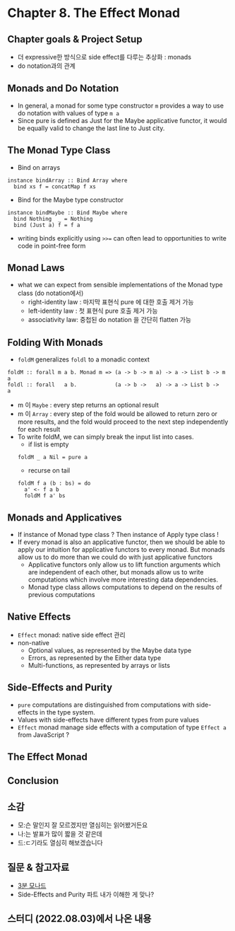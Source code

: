 # Chapter 8. The Effect Monad

## Chapter goals & Project Setup
- 더 expressive한 방식으로 side effect를 다루는 추상화 : monads
- do notation과의 관계

## Monads and Do Notation
- In general, a monad for some type constructor `m` provides a way to use do notation with values of type `m a`
- Since pure is defined as Just for the Maybe applicative functor, it would be equally valid to change the last line to Just city.

## The Monad Type Class
- Bind on arrays
```
instance bindArray :: Bind Array where
  bind xs f = concatMap f xs
```
- Bind for the Maybe type constructor
```
instance bindMaybe :: Bind Maybe where
  bind Nothing  _ = Nothing
  bind (Just a) f = f a
```
- writing binds explicitly using `>>=` can often lead to opportunities to write code in point-free form 

## Monad Laws
- what we can expect from sensible implementations of the Monad type class (do notation에서)
  - right-identity law : 마지막 표현식 pure 에 대한 호출 제거 가능
  - left-identity law : 첫 표현식 pure 호출 제거 가능 
  - associativity law: 중첩된 do notation 을 간단히 flatten 가능

## Folding With Monads
- `foldM` generalizes `foldl` to a monadic context
```
foldM :: forall m a b. Monad m => (a -> b -> m a) -> a -> List b -> m a
foldl :: forall   a b.            (a -> b ->   a) -> a -> List b ->   a
```
- m 이 `Maybe` : every step returns an optional result
- m 이 `Array` : every step of the fold would be allowed to return zero or more results, and the fold would proceed to the next step independently for each result
- To write foldM, we can simply break the input list into cases.
  - if list is empty 
  ```
  foldM _ a Nil = pure a
  ```
  - recurse on tail
  ```
  foldM f a (b : bs) = do
    a' <- f a b
    foldM f a' bs
  ```

## Monads and Applicatives
- If instance of Monad type class ? Then instance of Apply type class !
- If every monad is also an applicative functor, then we should be able to apply our intuition for applicative functors to every monad. But monads allow us to do more than we could do with just applicative functors
  - Applicative functors only allow us to lift function arguments which are independent of each other, but monads allow us to write computations which involve more interesting data dependencies.
  - Monad type class allows computations to depend on the results of previous computations

## Native Effects
- `Effect` monad: native side effect 관리
- non-native
  - Optional values, as represented by the Maybe data type
  - Errors, as represented by the Either data type
  - Multi-functions, as represented by arrays or lists

## Side-Effects and Purity
- `pure` computations are distinguished from computations with side-effects in the type system. 
- Values with side-effects have different types from pure values
- `Effect` monad manage side effects with a computation of type `Effect a` from JavaScript ?

## The Effect Monad
## 
## 
## 
## Conclusion

## 소감
- 모:슨 말인지 잘 모르겠지만 열심히는 읽어봤거든요
- 나:는 발표가 많이 짧을 것 같은데
- 드:ㄷ기라도 열심히 해보겠습니다

## 질문 & 참고자료
- [3분 모나드](https://overcurried.com/3%EB%B6%84%20%EB%AA%A8%EB%82%98%EB%93%9C/)
- Side-Effects and Purity 파트 내가 이해한 게 맞나? 

## 스터디 (2022.08.03)에서 나온 내용
